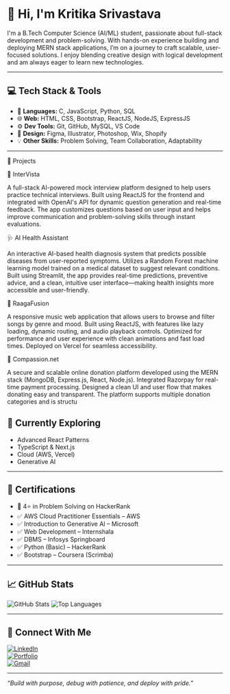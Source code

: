 
# 👋 Hi, I'm Kritika Srivastava

I'm a B.Tech Computer Science (AI/ML) student, passionate about full-stack development and problem-solving. With hands-on experience building and deploying MERN stack applications, I’m on a journey to craft scalable, user-focused solutions. I enjoy blending creative design with logical development and am always eager to learn new technologies.

---

## 💻 Tech Stack & Tools

- 🧠 **Languages:** C, JavaScript, Python, SQL  
- 🌐 **Web:** HTML, CSS, Bootstrap, ReactJS, NodeJS, ExpressJS  
- ⚙️ **Dev Tools:** Git, GitHub, MySQL, VS Code  
- 🎨 **Design:** Figma, Illustrator, Photoshop, Wix, Shopify  
- 💡 **Other Skills:** Problem Solving, Team Collaboration, Adaptability

---
🚀 Projects




🎤 InterVista

A full-stack AI-powered mock interview platform designed to help users practice technical interviews. Built using ReactJS for the frontend and integrated with OpenAI's API
 for dynamic question generation and real-time feedback. The app 
customizes questions based on user input and helps improve communication
 and problem-solving skills through instant evaluations.




🩺 AI Health Assistant

An interactive AI-based health diagnosis system that predicts possible diseases from user-reported symptoms. Utilizes a Random Forest machine learning model trained on a medical dataset to suggest relevant conditions. Built using Streamlit,
 the app provides real-time predictions, preventive advice, and a clean,
 intuitive user interface—making health insights more accessible and 
user-friendly.




🎵 RaagaFusion

A responsive music web application that allows users to browse and filter songs by genre and mood. Built using ReactJS, with features like lazy loading, dynamic routing, and audio playback controls. Optimized for performance and user experience with clean animations and fast load times. Deployed on Vercel for seamless accessibility.




💝 Compassion.net

A secure and scalable online donation platform developed using the MERN stack (MongoDB, Express.js, React, Node.js). Integrated Razorpay
 for real-time payment processing. Designed a clean UI and user flow 
that makes donating easy and transparent. The platform supports multiple
 donation categories and is structu
## 🌱 Currently Exploring

- Advanced React Patterns  
- TypeScript & Next.js  
- Cloud (AWS, Vercel)  
- Generative AI

---

## 📜 Certifications

- 🏅 4⭐ in Problem Solving on HackerRank  
- ✅ AWS Cloud Practitioner Essentials – AWS  
- ✅ Introduction to Generative AI – Microsoft  
- ✅ Web Development – Internshala  
- ✅ DBMS – Infosys Springboard  
- ✅ Python (Basic) – HackerRank  
- ✅ Bootstrap – Coursera (Scrimba)

---

## 📈 GitHub Stats

![GitHub Stats](https://github-readme-stats.vercel.app/api?username=Kritisri02&show_icons=true&theme=radical)
![Top Languages](https://github-readme-stats.vercel.app/api/top-langs/?username=Kritisri02&layout=compact&theme=radical)

---

## 🔗 Connect With Me

[![LinkedIn](https://img.shields.io/badge/LinkedIn-blue?style=for-the-badge&logo=linkedin)](https://linkedin.com/in/kritikasrivastava00)  
[![Portfolio](https://img.shields.io/badge/Portfolio-000?style=for-the-badge&logo=vercel&logoColor=white)](https://portfolio-psi-two-59.vercel.app)  
[![Gmail](https://img.shields.io/badge/Email-D14836?style=for-the-badge&logo=gmail&logoColor=white)](mailto:kritikasrivastava0209@gmail.com)

---

_“Build with purpose, debug with patience, and deploy with pride.”_
